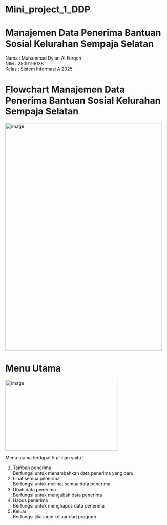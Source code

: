 # Mini_project_1_DDP

# Manajemen Data Penerima Bantuan Sosial Kelurahan Sempaja Selatan
Nama : Muhammad Dylan Al Furqon <br>
NIM : 2509116038 <br>
Kelas : Sistem Informasi A 2025 <br>

# Flowchart Manajemen Data Penerima Bantuan Sosial Kelurahan Sempaja Selatan
<img width="489" height="709" alt="image" src="https://github.com/user-attachments/assets/74f979e0-4242-402e-827e-4c2fb91c757f" />

# Menu Utama
<img width="352" height="220" alt="image" src="https://github.com/user-attachments/assets/6511288d-36c9-4ef1-ad4d-aa041d3101e3" /> 

Menu utama terdapat 5 pilihan yaitu : <br>
1. Tambah penerima <br>
Berfungsi untuk menambahkan data penerima yang baru <br>
2. Lihat semua penerima <br>
Berfungsi untuk melihat semua data penerima <br>
3. Ubah data penerima <br>
Berfungsi untuk mengubah data penerima <br>
4. Hapus penerima <br>
Berfungsi untuk menghapus data penerima <br>
5. Keluar <br>
Berfungsi jika ingin keluar dari program <br>

